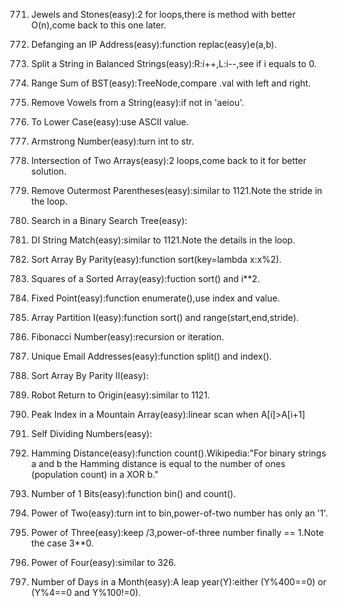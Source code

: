 771. Jewels and Stones(easy):2 for loops,there is method with better O(n),come back to this one later.     
    
1108. Defanging an IP Address(easy):function replac(easy)e(a,b).   
    
1221. Split a String in Balanced Strings(easy):R:i++,L:i--,see if i equals to 0.
    
938. Range Sum of BST(easy):TreeNode,compare .val with left and right.
    
1119. Remove Vowels from a String(easy):if not in 'aeiou'.
    
709. To Lower Case(easy):use ASCII value.
    
1134. Armstrong Number(easy):turn int to str.
    
349. Intersection of Two Arrays(easy):2 loops,come back to it for better solution.
    
1021. Remove Outermost Parentheses(easy):similar to 1121.Note the stride in the loop.
    
700. Search in a Binary Search Tree(easy):
    
942. DI String Match(easy):similar to 1121.Note the details in the loop. 
    
905. Sort Array By Parity(easy):function sort(key=lambda x:x%2).
    
977. Squares of a Sorted Array(easy):fuction sort() and i**2.
    
1064. Fixed Point(easy):function enumerate(),use index and value.
    
561. Array Partition I(easy):function sort() and range(start,end,stride).
    
509. Fibonacci Number(easy):recursion or iteration.
    
929. Unique Email Addresses(easy):function split() and index().
    
922. Sort Array By Parity II(easy):
    
657. Robot Return to Origin(easy):similar to 1121.
    
852. Peak Index in a Mountain Array(easy):linear scan when A[i]>A[i+1]
    
728. Self Dividing Numbers(easy):
    
461. Hamming Distance(easy):function count().Wikipedia:"For binary strings a and b the Hamming distance is equal to the number of ones (population count) in a XOR b."
    
191. Number of 1 Bits(easy):function bin() and count().
    
231. Power of Two(easy):turn int to bin,power-of-two number has only an '1'.
    
326. Power of Three(easy):keep /3,power-of-three number finally == 1.Note the case 3**0.
    
342. Power of Four(easy):similar to 326.
    
1118. Number of Days in a Month(easy):A leap year(Y):either (Y%400==0) or (Y%4==0 and Y%100!=0). 
